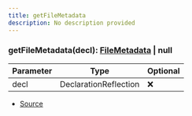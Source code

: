 ```yaml
---
title: getFileMetadata
description: No description provided
---
```



### getFileMetadata(decl): [FileMetadata](/docs/markdown/types/FileMetadata.md) | null

| Parameter | Type | Optional |
| ----------- | ----------- | ----------- |
| decl | DeclarationReflection | ❌ |


- [Source](https://github.com/neplextech/micro-docgen/blob/0a3a2574da6de7199a2316a00abcd9d9f17c69a7/src/utils/helpers.ts#L10)